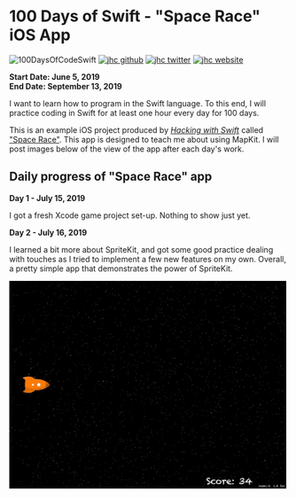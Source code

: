 # 100 Days of Swift - "Space Race" iOS App

![100DaysOfCodeSwift](https://img.shields.io/badge/100DaysOfCode-Swift-FA7343.svg?style=flat&logo=swift)
[![jhc github](https://img.shields.io/badge/GitHub-jhrcook-lightgrey.svg?style=flat&logo=github)](https://github.com/jhrcook)
[![jhc twitter](https://img.shields.io/badge/Twitter-Joshua_Cook-00aced.svg?style=flat&logo=twitter)](https://twitter.com/JoshDoesa)
[![jhc website](https://img.shields.io/badge/Website-Joshua_Cook-5087B2.svg?style=flat&logo=telegram)](https://joshuacook.netlify.com)

**Start Date: June 5, 2019  
End Date: September 13, 2019**

I want to learn how to program in the Swift language. To this end, I will practice coding in Swift for at least one hour every day for 100 days.

This is an example iOS project produced by [*Hacking with Swift*](https://www.hackingwithswift.com/read) called ["Space Race"](https://www.hackingwithswift.com/read/17/overview). This app is designed to teach me about using MapKit. I will post images below of the view of the app after each day's work.

## Daily progress of "Space Race" app

**Day 1 - July 15, 2019**

I got a fresh Xcode game project set-up. Nothing to show just yet.

**Day 2 - July 16, 2019**

I learned a bit more about SpriteKit, and got some good  practice dealing with touches as  I tried to implement a few new features on my own. Overall, a pretty simple app that demonstrates the power of SpriteKit.

<img src="progress_screenshots/ezgif.com-video-to-gif.gif" width="500"/>



